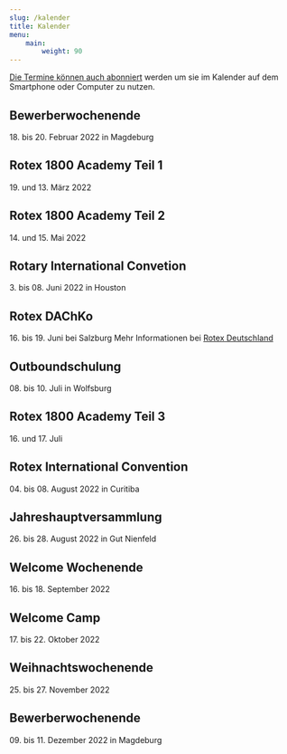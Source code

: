 ```yaml
---
slug: /kalender
title: Kalender
menu:
    main:
        weight: 90
---
```


[Die Termine können auch abonniert](https://storage.rotex1800.de/remote.php/dav/public-calendars/St4BEmjY2CqQaqHt?export) werden um sie im Kalender auf dem
Smartphone oder Computer zu nutzen.

## Bewerberwochenende
18\. bis 20. Februar 2022 in Magdeburg

## Rotex 1800 Academy Teil 1
19\. und 13. März 2022

## Rotex 1800 Academy Teil 2
14\. und 15. Mai 2022

## Rotary International Convetion
3\. bis 08. Juni 2022 in Houston

## Rotex DAChKo
16\. bis 19. Juni bei Salzburg
Mehr Informationen bei [Rotex Deutschland](https://deutschland.rotex.org/2022/03/20/rotex-dachko-2022/)

## Outboundschulung
08\. bis 10. Juli in Wolfsburg

## Rotex 1800 Academy Teil 3
16\. und 17. Juli

## Rotex International Convention
04\. bis 08. August 2022 in Curitiba

## Jahreshauptversammlung
26\. bis 28. August 2022 in Gut Nienfeld

## Welcome Wochenende
16\. bis 18. September 2022

## Welcome Camp
17\. bis 22. Oktober 2022

## Weihnachtswochenende
25\. bis 27. November 2022

## Bewerberwochenende
09\. bis 11. Dezember 2022 in Magdeburg
